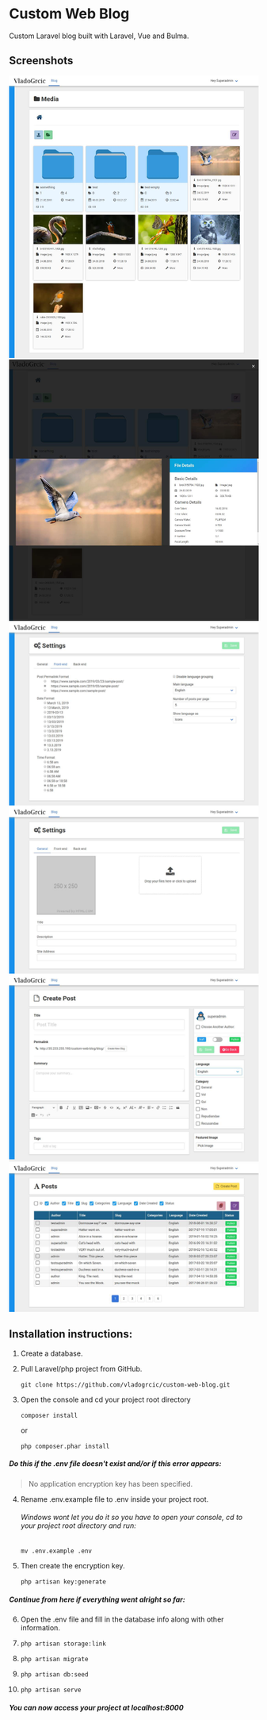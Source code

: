 # Custom Web Blog
Custom Laravel blog built with Laravel, Vue and Bulma.

## Screenshots

![Screenshot](.app-presentation-assets/jpg/screencapture-35-233-255-190-custom-web-blog-manage-media-2019-05-02-18_24_23_result.jpg)
![Screenshot](.app-presentation-assets/jpg/screencapture-35-233-255-190-custom-web-blog-manage-media-2019-05-02-18_24_50_result.jpg)
![Screenshot](.app-presentation-assets/jpg/screencapture-35-233-255-190-custom-web-blog-manage-settings-2019-05-02-18_32_16_result.jpg)
![Screenshot](.app-presentation-assets/jpg/screencapture-35-233-255-190-custom-web-blog-manage-settings-2019-05-02-18_32_04_result.jpg)
![Screenshot](.app-presentation-assets/jpg/screencapture-35-233-255-190-custom-web-blog-manage-posts-create-2019-05-02-18_21_50_result.jpg)
![Screenshot](.app-presentation-assets/jpg/screencapture-35-233-255-190-custom-web-blog-manage-posts-2019-05-02-18_21_29_result.jpg)

## Installation instructions:

1. Create a database. 

2. Pull Laravel/php project from GitHub.

     ``git clone https://github.com/vladogrcic/custom-web-blog.git``

3. Open the console and cd your project root directory

     ``composer install``

      or 

    ``php composer.phar install``

##### Do this if the .env file doesn't exist and/or if this error appears:

> No application encryption key has been specified. 

4. Rename .env.example file to .env inside your project root.

    ###### Windows wont let you do it so you have to open your console, cd to your project root directory and run:

    ``mv .env.example .env``

5. Then create the encryption key. 

    ``php artisan key:generate``

##### Continue from here if everything went alright so far:

6. Open the .env file and fill in the database info along with other information. 

7. ``php artisan storage:link``

8. ``php artisan migrate``

9. ``php artisan db:seed``

10. ``php artisan serve``

##### You can now access your project at localhost:8000

